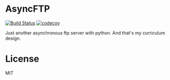 # AsyncFTP

[![Build Status](https://travis-ci.org/helloqiu/AsyncFTP.svg?branch=master)](https://travis-ci.org/helloqiu/AsyncFTP)
[![codecov](https://codecov.io/gh/helloqiu/AsyncFTP/branch/master/graph/badge.svg)](https://codecov.io/gh/helloqiu/AsyncFTP)

Just another asynchronous ftp server with python.
And that's my curriculum design.
# License
MIT